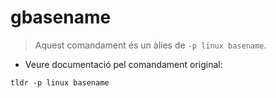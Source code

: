 # gbasename

> Aquest comandament és un àlies de `-p linux basename`.

- Veure documentació pel comandament original:

`tldr -p linux basename`

